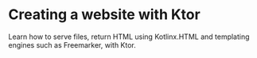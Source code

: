 # Creating a website with Ktor

Learn how to serve files, return HTML using Kotlinx.HTML and templating engines
such as Freemarker, with Ktor.
